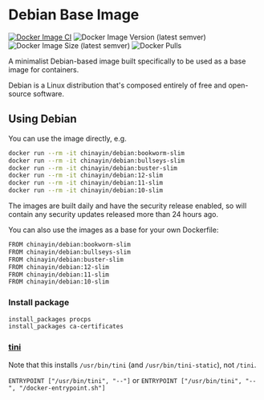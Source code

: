 Debian Base Image
=================

[![Docker Image CI](https://github.com/chinayin-docker/debian/actions/workflows/ci.yml/badge.svg?event=schedule)](https://github.com/chinayin-docker/debian/actions/workflows/ci.yml)
![Docker Image Version (latest semver)](https://img.shields.io/docker/v/chinayin/debian?sort=semver)
![Docker Image Size (latest semver)](https://img.shields.io/docker/image-size/chinayin/debian?sort=semver)
![Docker Pulls](https://img.shields.io/docker/pulls/chinayin/debian)

A minimalist Debian-based image built specifically to be used as a base image for containers.

Debian is a Linux distribution that's composed entirely of free and open-source software.

Using Debian
------------

You can use the image directly, e.g.

```bash
docker run --rm -it chinayin/debian:bookworm-slim
docker run --rm -it chinayin/debian:bullseys-slim
docker run --rm -it chinayin/debian:buster-slim
docker run --rm -it chinayin/debian:12-slim
docker run --rm -it chinayin/debian:11-slim
docker run --rm -it chinayin/debian:10-slim
```

The images are built daily and have the security release enabled, so will contain any security updates released more
than 24 hours ago.

You can also use the images as a base for your own Dockerfile:

```bash
FROM chinayin/debian:bookworm-slim
FROM chinayin/debian:bullseys-slim
FROM chinayin/debian:buster-slim
FROM chinayin/debian:12-slim
FROM chinayin/debian:11-slim
FROM chinayin/debian:10-slim
```

### Install package

```bash
install_packages procps
install_packages ca-certificates
```

### [tini](https://github.com/krallin/tini)

Note that this installs `/usr/bin/tini` (and `/usr/bin/tini-static`), not `/tini`.

`ENTRYPOINT ["/usr/bin/tini", "--"]` or `ENTRYPOINT ["/usr/bin/tini", "--", "/docker-entrypoint.sh"]`
